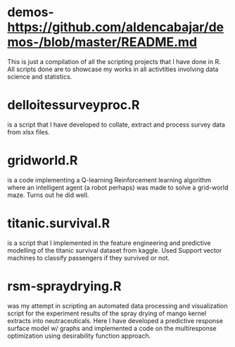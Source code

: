 # demos-https://github.com/aldencabajar/demos-/blob/master/README.md
This is just a compilation of all the scripting projects that I have done in R. 
All scripts done are to showcase my works in all activtities involving data science and statistics. 

# delloitessurveyproc.R 
is a script that I have developed to collate, extract and process survey data from xlsx files.

# gridworld.R
is a code implementing a Q-learning Reinforcement learning algorithm where an intelligent agent (a robot perhaps) was made to solve a grid-world maze. Turns out he did well. 

# titanic.survival.R
is a script that I implemented in the feature engineering and predictive modelling of the titanic survival dataset from kaggle. Used Support vector machines to classify passengers if they survived or not. 

# rsm-spraydrying.R
was my attempt in scripting an automated data processing and visualization script for the experiment results of the spray drying of mango kernel extracts into neutraceuticals. Here I have developed a predictive response surface model w/ graphs and implemented a code on the multiresponse optimization using desirability function approach. 
